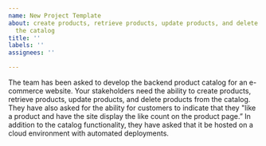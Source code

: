 ```yaml
---
name: New Project Template
about: create products, retrieve products, update products, and delete products from
  the catalog
title: ''
labels: ''
assignees: ''

---
```


The team has been asked to develop the backend product catalog for an e-commerce website. Your stakeholders need the ability to create products, retrieve products, update products, and delete products from the catalog. They have also asked for the ability for customers to indicate that they "like a product and have the site display the like count on the product page.” In addition to the catalog functionality, they have asked that it be hosted on a cloud environment with automated deployments.
